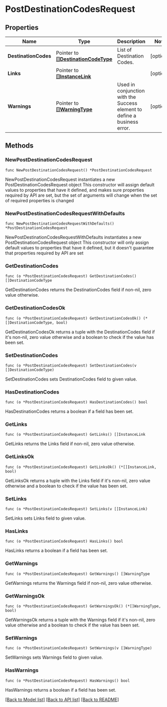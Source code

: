# PostDestinationCodesRequest

## Properties

Name | Type | Description | Notes
------------ | ------------- | ------------- | -------------
**DestinationCodes** | Pointer to [**[]DestinationCodeType**](DestinationCodeType.md) | List of Destination Codes. | [optional] 
**Links** | Pointer to [**[]InstanceLink**](InstanceLink.md) |  | [optional] 
**Warnings** | Pointer to [**[]WarningType**](WarningType.md) | Used in conjunction with the Success element to define a business error. | [optional] 

## Methods

### NewPostDestinationCodesRequest

`func NewPostDestinationCodesRequest() *PostDestinationCodesRequest`

NewPostDestinationCodesRequest instantiates a new PostDestinationCodesRequest object
This constructor will assign default values to properties that have it defined,
and makes sure properties required by API are set, but the set of arguments
will change when the set of required properties is changed

### NewPostDestinationCodesRequestWithDefaults

`func NewPostDestinationCodesRequestWithDefaults() *PostDestinationCodesRequest`

NewPostDestinationCodesRequestWithDefaults instantiates a new PostDestinationCodesRequest object
This constructor will only assign default values to properties that have it defined,
but it doesn't guarantee that properties required by API are set

### GetDestinationCodes

`func (o *PostDestinationCodesRequest) GetDestinationCodes() []DestinationCodeType`

GetDestinationCodes returns the DestinationCodes field if non-nil, zero value otherwise.

### GetDestinationCodesOk

`func (o *PostDestinationCodesRequest) GetDestinationCodesOk() (*[]DestinationCodeType, bool)`

GetDestinationCodesOk returns a tuple with the DestinationCodes field if it's non-nil, zero value otherwise
and a boolean to check if the value has been set.

### SetDestinationCodes

`func (o *PostDestinationCodesRequest) SetDestinationCodes(v []DestinationCodeType)`

SetDestinationCodes sets DestinationCodes field to given value.

### HasDestinationCodes

`func (o *PostDestinationCodesRequest) HasDestinationCodes() bool`

HasDestinationCodes returns a boolean if a field has been set.

### GetLinks

`func (o *PostDestinationCodesRequest) GetLinks() []InstanceLink`

GetLinks returns the Links field if non-nil, zero value otherwise.

### GetLinksOk

`func (o *PostDestinationCodesRequest) GetLinksOk() (*[]InstanceLink, bool)`

GetLinksOk returns a tuple with the Links field if it's non-nil, zero value otherwise
and a boolean to check if the value has been set.

### SetLinks

`func (o *PostDestinationCodesRequest) SetLinks(v []InstanceLink)`

SetLinks sets Links field to given value.

### HasLinks

`func (o *PostDestinationCodesRequest) HasLinks() bool`

HasLinks returns a boolean if a field has been set.

### GetWarnings

`func (o *PostDestinationCodesRequest) GetWarnings() []WarningType`

GetWarnings returns the Warnings field if non-nil, zero value otherwise.

### GetWarningsOk

`func (o *PostDestinationCodesRequest) GetWarningsOk() (*[]WarningType, bool)`

GetWarningsOk returns a tuple with the Warnings field if it's non-nil, zero value otherwise
and a boolean to check if the value has been set.

### SetWarnings

`func (o *PostDestinationCodesRequest) SetWarnings(v []WarningType)`

SetWarnings sets Warnings field to given value.

### HasWarnings

`func (o *PostDestinationCodesRequest) HasWarnings() bool`

HasWarnings returns a boolean if a field has been set.


[[Back to Model list]](../README.md#documentation-for-models) [[Back to API list]](../README.md#documentation-for-api-endpoints) [[Back to README]](../README.md)


